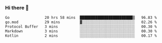 ### Hi there 👋

<!--
**yeya24/yeya24** is a ✨ _special_ ✨ repository because its `README.md` (this file) appears on your GitHub profile.

Here are some ideas to get you started:

- 🔭 I’m currently working on ...
- 🌱 I’m currently learning ...
- 👯 I’m looking to collaborate on ...
- 🤔 I’m looking for help with ...
- 💬 Ask me about ...
- 📫 How to reach me: ...
- 😄 Pronouns: ...
- ⚡ Fun fact: ...
-->

<!--START_SECTION:waka-->

```txt
Go                20 hrs 58 mins  ████████████████████████▒   96.83 %
go.mod            29 mins         ▓░░░░░░░░░░░░░░░░░░░░░░░░   02.26 %
Protocol Buffer   3 mins          ░░░░░░░░░░░░░░░░░░░░░░░░░   00.30 %
Markdown          3 mins          ░░░░░░░░░░░░░░░░░░░░░░░░░   00.30 %
Kotlin            2 mins          ░░░░░░░░░░░░░░░░░░░░░░░░░   00.17 %
```

<!--END_SECTION:waka-->
